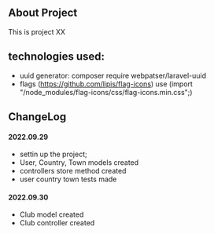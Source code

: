 

## About Project

This is project XX

## technologies used:

* uuid generator: composer require webpatser/laravel-uuid
* flags (https://github.com/lipis/flag-icons) use (import "/node_modules/flag-icons/css/flag-icons.min.css";)

## ChangeLog

#### 2022.09.29

* settin up the project;
* User, Country, Town models created
* controllers store method created 
* user country town tests made

#### 2022.09.30

* Club model created
* Club controller created





